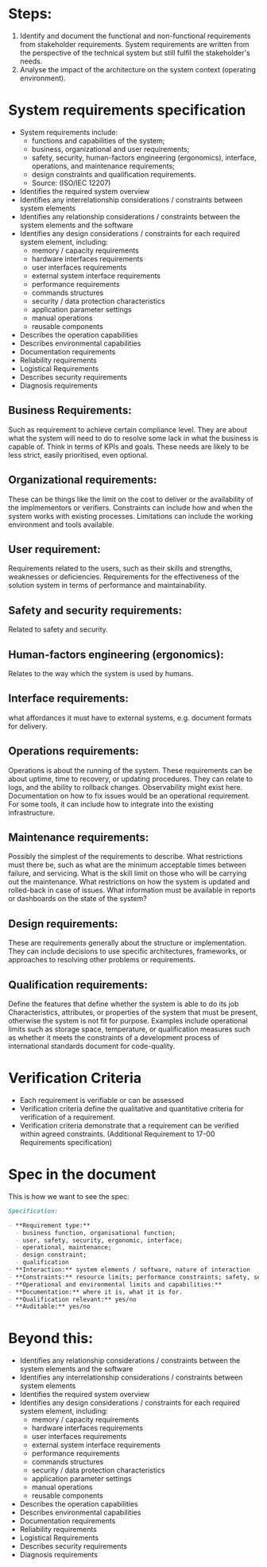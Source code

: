 # Steps:

1. Identify and document the functional and non-functional requirements from
   stakeholder requirements.
   System requirements are written from the perspective of the technical system
   but still fulfil the stakeholder's needs.
2. Analyse the impact of the architecture on the system context (operating
   environment).

# System requirements specification

- System requirements include:
    - functions and capabilities of the system;
    - business, organizational and user requirements;
    - safety, security, human-factors engineering (ergonomics), interface,
      operations, and maintenance requirements;
    - design constraints and qualification requirements.
    - Source: (ISO/IEC 12207)
- Identifies the required system overview
- Identifies any interrelationship considerations / constraints between system elements
- Identifies any relationship considerations / constraints between the system elements and the software
- Identifies any design considerations / constraints for each required system element, including:
    - memory / capacity requirements
    - hardware interfaces requirements
    - user interfaces requirements
    - external system interface requirements
    - performance requirements
    - commands structures
    - security / data protection characteristics
    - application parameter settings
    - manual operations
    - reusable components
- Describes the operation capabilities
- Describes environmental capabilities
- Documentation requirements
- Reliability requirements
- Logistical Requirements
- Describes security requirements
- Diagnosis requirements

## Business Requirements:

Such as requirement to achieve certain compliance level.
They are about what the system will need to do to resolve some lack in
what the business is capable of.
Think in terms of KPIs and goals.
These needs are likely to be less strict, easily prioritised, even optional.

## Organizational requirements:

These can be things like the limit on the cost to deliver or the
availability of the implmementors or verifiers.
Constraints can include how and when the system works with existing processes.
Limitations can include the working environment and tools available.

## User requirement:

Requirements related to the users, such as their skills and strengths, weaknesses or deficiencies.
Requirements for the effectiveness of the solution system in terms of performance and maintainability.

## Safety and security requirements:

Related to safety and security.

## Human-factors engineering (ergonomics):

Relates to the way which the system is used by humans.

## Interface requirements:

what affordances it must have to external systems, e.g. document formats for delivery.

## Operations requirements:

Operations is about the running of the system.
These requirements can be about uptime, time to recovery, or updating procedures.
They can relate to logs, and the ability to rollback changes.
Observability might exist here.
Documentation on how to fix issues would be an operational requirement.
For some tools, it can include how to integrate into the existing infrastructure.

## Maintenance requirements:

Possibly the simplest of the requirements to describe.
What restrictions must there be, such as what are the minimum acceptable times
between failure, and servicing.
What is the skill limit on those who will be carrying out the maintenance.
What restrictions on how the system is updated and rolled-back in case of
issues.
What information must be available in reports or dashboards on the state of the
system?

## Design requirements:

These are requirements generally about the structure or implementation.
They can include decisions to use specific architectures, frameworks,
or approaches to resolving other problems or requirements.

## Qualification requirements:

Define the features that define whether the system is able to do its job
Characteristics, attributes, or properties of the system that must be
present, otherwise the system is not fit for purpose.
Examples include operational limits such as storage space,
temperature, or qualification measures such as whether it meets the
constraints of a development process of international standards
document for code-quality.

# Verification Criteria

- Each requirement is verifiable or can be assessed
- Verification criteria define the qualitative and quantitative criteria for
  verification of a requirement.
- Verification criteria demonstrate that a requirement can be verified within
  agreed constraints. (Additional Requirement to 17-00 Requirements
  specification)

# Spec in the document

This is how we want to see the spec:

```md
Specification:

- **Requirement type:**
  - business function, organisational function;
  - user, safety, security, ergonomic, interface;
  - operational, maintenance;
  - design constraint;
  - qualification
- **Interaction:** system elements / software, nature of interaction
- **Constraints:** resource limits; performance constraints; safety, security expectations; interface and API constraints
- **Operational and environmental limits and capabilities:**
- **Documentation:** where it is, what it is for.
- **Qualification relevant:** yes/no
- **Auditable:** yes/no
```


# Beyond this:

- Identifies any relationship considerations / constraints between the system elements and the software
- Identifies any interrelationship considerations / constraints between system elements
- Identifies the required system overview
- Identifies any design considerations / constraints for each required system element, including:
    - memory / capacity requirements
    - hardware interfaces requirements
    - user interfaces requirements
    - external system interface requirements
    - performance requirements
    - commands structures
    - security / data protection characteristics
    - application parameter settings
    - manual operations
    - reusable components
- Describes the operation capabilities
- Describes environmental capabilities
- Documentation requirements
- Reliability requirements
- Logistical Requirements
- Describes security requirements
- Diagnosis requirements
